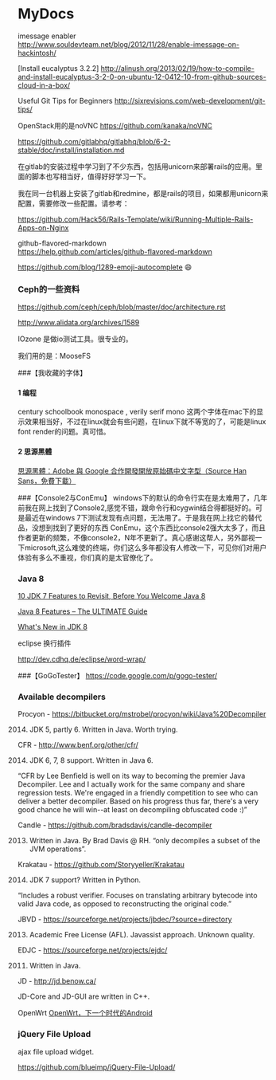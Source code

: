 MyDocs
======

imessage enabler    
http://www.souldevteam.net/blog/2012/11/28/enable-imessage-on-hackintosh/

[Install eucalyptus 3.2.2]
http://alinush.org/2013/02/19/how-to-compile-and-install-eucalyptus-3-2-0-on-ubuntu-12-0412-10-from-github-sources-cloud-in-a-box/

Useful Git Tips for Beginners
http://sixrevisions.com/web-development/git-tips/ 


OpenStack用的是noVNC   https://github.com/kanaka/noVNC 

https://github.com/gitlabhq/gitlabhq/blob/6-2-stable/doc/install/installation.md

在gitlab的安装过程中学习到了不少东西，包括用unicorn来部署rails的应用。里面的脚本也写相当好，值得好好学习一下。


我在同一台机器上安装了gitlab和redmine，都是rails的项目，如果都用unicorn来配置，需要修改一些配置。请参考：    

https://github.com/Hack56/Rails-Template/wiki/Running-Multiple-Rails-Apps-on-Nginx


github-flavored-markdown  
https://help.github.com/articles/github-flavored-markdown

https://github.com/blog/1289-emoji-autocomplete   :smile:


### Ceph的一些资料

https://github.com/ceph/ceph/blob/master/doc/architecture.rst

http://www.alidata.org/archives/1589   

IOzone 是做io测试工具。很专业的。

我们用的是：MooseFS 


###【我收藏的字体】
#### 1 编程
century schoolbook monospace , verily serif mono 这两个字体在mac下的显示效果相当好，不过在linux就会有些问题，在linux下就不等宽的了，可能是linux font render的问题。真可惜。
#### 2 思源黑體
[思源黑體：Adobe 與 Google 合作開發開放原始碼中文字型（Source Han Sans，免費下載）](http://free.com.tw/source-han-sans-noto-sans/)


###【Console2与ConEmu】
windows下的默认的命令行实在是太难用了，几年前我在网上找到了Console2,感觉不错，跟命令行和cygwin结合得都挺好的。可是最近在windows 7下测试发现有点问题，无法用了。于是我在网上找它的替代品，没想到找到了更好的东西 ConEmu，这个东西比console2强大太多了，而且作者更新的频繁，不像console2，N年不更新了。真心感谢这帮人，另外鄙视一下microsoft,这么难使的终端，你们这么多年都没有人修改一下，可见你们对用户体验有多么不重视，你们真的是太官僚化了。

### Java 8 
[10 JDK 7 Features to Revisit, Before You Welcome Java 8](http://www.javacodegeeks.com/2014/04/10-jdk-7-features-to-revisit-before-you-welcome-java-8.html)

[Java 8 Features – The ULTIMATE Guide](http://www.javacodegeeks.com/2014/05/java-8-features-tutorial.html)

[What's New in JDK 8](http://www.oracle.com/technetwork/java/javase/8-whats-new-2157071.html)



eclipse 换行插件

http://dev.cdhq.de/eclipse/word-wrap/

###【GoGoTester】
https://code.google.com/p/gogo-tester/

### Available decompilers

Procyon - https://bitbucket.org/mstrobel/procyon/wiki/Java%20Decompiler

2014. JDK 5, partly 6. Written in Java. Worth trying.

 

CFR - http://www.benf.org/other/cfr/

2014. JDK 6, 7, 8 support. Written in Java 6.

“CFR by Lee Benfield is well on its way to becoming the premier Java Decompiler. Lee and I actually work for the same company and share regression tests. We're engaged in a friendly competition to see who can deliver a better decompiler. Based on his progress thus far, there's a very good chance he will win--at least on decompiling obfuscated code :)”

Candle - https://github.com/bradsdavis/candle-decompiler

2013. Written in Java. By Brad Davis @ RH. “only decompiles a subset of the JVM operations”.

Krakatau - https://github.com/Storyyeller/Krakatau

2014.  JDK 7 support? Written in Python.

“Includes a robust verifier. Focuses on translating arbitrary bytecode into valid Java code, as opposed to reconstructing the original code.”

JBVD - https://sourceforge.net/projects/jbdec/?source=directory

2013. Academic Free License (AFL). Javassist approach. Unknown quality.

EDJC - https://sourceforge.net/projects/ejdc/

2011. Written in Java.

JD - http://jd.benow.ca/

JD-Core and JD-GUI are written in C++.

OpenWrt  [OpenWrt，下一个时代的Android](http://www.csdn.net/article/2014-09-11/2821630-jinjiang-interview-WRTnode)

### jQuery File Upload

ajax file upload widget.

https://github.com/blueimp/jQuery-File-Upload/
